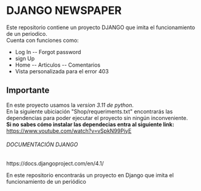 # DJANGO NEWSPAPER

Este repositorio contiene un proyecto DJANGO que imita el funcionamiento de un periodico. <br />
Cuenta con funciones como: <br/>

- Log In
-- Forgot password
- sign Up
- Home
-- Articulos
-- Comentarios
- Vista personalizada para el error 403

## Importante
En este proyecto usamos la <i>version 3.11 de python</i>.<br />
En la siguiente ubiciación "Shop/requeriments.txt" encontrarás las dependencias para poder ejecutar el proyecto sin ningún inconveniente. <br />
<b>Si no sabes cómo instalar las dependecias entra al siguiente link:</b>
https://www.youtube.com/watch?v=vSpkN99PiyE

<h6>DOCUMENTACIÓN DJANGO</h6>
https://docs.djangoproject.com/en/4.1/


En este repositorio encontrarás un proyecto en Django que imita el funcionamiento de un periódico
